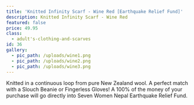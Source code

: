 ```yaml
---
title: 'Knitted Infinity Scarf - Wine Red [Earthquake Relief Fund]'
description: Knitted Infinity Scarf - Wine Red
featured: false
price: 49.95
class:
  - adult's-clothing-and-scarves
id: 36
gallery:
  - pic_path: /uploads/wine1.png
  - pic_path: /uploads/wine2.png
  - pic_path: /uploads/wine3.png
---
```



Knitted in a continuous loop from pure New Zealand wool. A perfect match with a Slouch Beanie or Fingerless Gloves! A 100% of the money of your purchase will go directly into Seven Women Nepal Earthquake Relief Fund.
